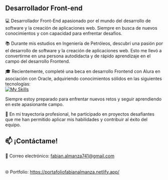 ## Desarrollador Front-end
💻 Desarrollador Front-End apasionado por el mundo del desarrollo de software y la creación de aplicaciones web. Siempre en busca de nuevos conocimientos y con capacidad para enfrentar desafíos.

📚 Durante mis estudios en Ingeniería de Petróleos, descubrí una pasión por el desarrollo de software y la creación de aplicaciones web. Esto me llevó a convertirme en una persona autodidacta y de rápido aprendizaje en el campo del desarrollo Frontend.

🎓 Recientemente, completé una beca en desarrollo Frontend con Alura en asociación con Oracle, adquiriendo conocimientos sólidos en las siguientes tecnologías:
<br/>
[![My Skills](https://skillicons.dev/icons?i=html,css,js,react,vite,vscode,mongodb,netlify,git,markdown)](https://skillicons.dev)


Siempre estoy preparado para enfrentar nuevos retos y seguir aprendiendo en este apasionante campo.

💼 En mi trayectoria profesional, he participado en proyectos desafiantes que me han permitido aplicar mis habilidades y contribuir al éxito del equipo.

## 📫 ¡Contáctame!
 📧 Correo electrónico: fabian.almanza741@gmail.com                                                                                                      
<br/>                                                                                                    
 🌐 Portfolio: https://portafoliofabianalmanza.netlify.app/                                                                                               

